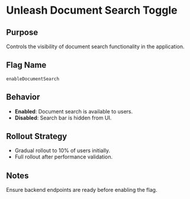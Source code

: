 # Unleash Document Search Toggle

## Purpose
Controls the visibility of document search functionality in the application.

## Flag Name
`enableDocumentSearch`

## Behavior
- **Enabled**: Document search is available to users.
- **Disabled**: Search bar is hidden from UI.

## Rollout Strategy
- Gradual rollout to 10% of users initially.
- Full rollout after performance validation.

## Notes
Ensure backend endpoints are ready before enabling the flag.